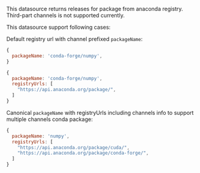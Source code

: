 This datasource returns releases for package from anaconda registry. Third-part channels is not supported currently.

This datasource support following cases:

Default registry url with channel prefixed `packageName`:

```js
{
  packageName: 'conda-forge/numpy',
}
```

```js
{
  packageName: 'conda-forge/numpy',
  registryUrls: [
    "https://api.anaconda.org/package/",
  ]
}
```

Canonical `packageName` with registryUrls including channels info to support multiple channels conda package:

```js
{
  packageName: 'numpy',
  registryUrls: [
    "https://api.anaconda.org/package/cuda/",
    "https://api.anaconda.org/package/conda-forge/",
  ]
}
```

<!-- see https://github.com/renovatebot/renovate/issues/2213#issuecomment-2687645736 for future plan -->
